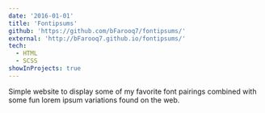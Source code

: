```yaml
---
date: '2016-01-01'
title: 'Fontipsums'
github: 'https://github.com/bFarooq7/fontipsums/'
external: 'http://bFarooq7.github.io/fontipsums/'
tech:
  - HTML
  - SCSS
showInProjects: true
---
```


Simple website to display some of my favorite font pairings combined with some fun lorem ipsum variations found on the web.
